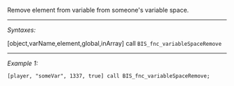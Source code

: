 Remove element from variable from someone's variable space.


---
*Syntaxes:*

[object,varName,element,global,inArray] call `BIS_fnc_variableSpaceRemove`

---
*Example 1:*

```sqf
[player, "someVar", 1337, true] call BIS_fnc_variableSpaceRemove;
```